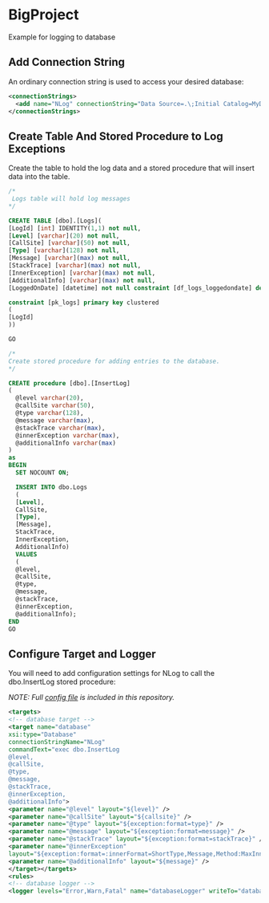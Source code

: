 # BigProject
Example for logging to database

## Add Connection String
An ordinary connection string is used to access your desired database:
```xml
<connectionStrings>
  <add name="NLog" connectionString="Data Source=.\;Initial Catalog=MyDatabase;Integrated Security=true;" providerName="System.Data.SqlClient" />
</connectionStrings>
```

## Create Table And Stored Procedure to Log Exceptions
Create the table to hold the log data and a stored procedure that will insert data into the table.
```sql
/*
 Logs table will hold log messages
*/

CREATE TABLE [dbo].[Logs](
[LogId] [int] IDENTITY(1,1) not null,
[Level] [varchar](20) not null,
[CallSite] [varchar](50) not null,
[Type] [varchar](128) not null,
[Message] [varchar](max) not null,
[StackTrace] [varchar](max) not null,
[InnerException] [varchar](max) not null,
[AdditionalInfo] [varchar](max) not null,
[LoggedOnDate] [datetime] not null constraint [df_logs_loggedondate] default (getutcdate()),

constraint [pk_logs] primary key clustered
(
[LogId]
))

GO

/*
Create stored procedure for adding entries to the database.
*/

CREATE procedure [dbo].[InsertLog]
(
  @level varchar(20),
  @callSite varchar(50),
  @type varchar(128),
  @message varchar(max),
  @stackTrace varchar(max),
  @innerException varchar(max),
  @additionalInfo varchar(max)
)
as
BEGIN
  SET NOCOUNT ON;

  INSERT INTO dbo.Logs
  (
  [Level],
  CallSite,
  [Type],
  [Message],
  StackTrace,
  InnerException,
  AdditionalInfo)
  VALUES
  (
  @level,
  @callSite,
  @type,
  @message,
  @stackTrace,
  @innerException,
  @additionalInfo);
END
GO
```

## Configure Target and Logger
You will need to add configuration settings for NLog to call the dbo.InsertLog stored procedure:

_NOTE: Full [config file](https://github.com/lbrgriffith/BigProject/blob/master/NLog.config) is included in this repository._
```xml
<targets>
<!-- database target -->
<target name="database"
xsi:type="Database"
connectionStringName="NLog"
commandText="exec dbo.InsertLog
@level,
@callSite,
@type,
@message,
@stackTrace,
@innerException,
@additionalInfo">
<parameter name="@level" layout="${level}" />
<parameter name="@callSite" layout="${callsite}" />
<parameter name="@type" layout="${exception:format=type}" />
<parameter name="@message" layout="${exception:format=message}" />
<parameter name="@stackTrace" layout="${exception:format=stackTrace}" />
<parameter name="@innerException"
layout="${exception:format=:innerFormat=ShortType,Message,Method:MaxInnerExceptionLevel=1:InnerExceptionSeparator=}" />
<parameter name="@additionalInfo" layout="${message}" />
</target></targets>
<rules>
<!-- database logger -->
<logger levels="Error,Warn,Fatal" name="databaseLogger" writeTo="database"/></rules>
```


